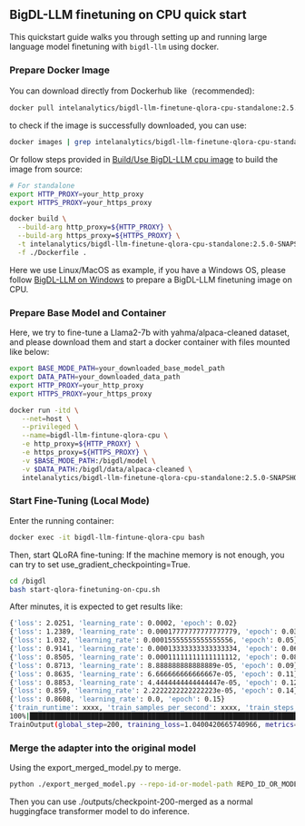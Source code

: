 ## BigDL-LLM finetuning on CPU quick start

This quickstart guide walks you through setting up and running large language model finetuning with `bigdl-llm` using docker. 

### Prepare Docker Image

You can download directly from Dockerhub like（recommended):

```bash
docker pull intelanalytics/bigdl-llm-finetune-qlora-cpu-standalone:2.5.0-SNAPSHOT
```
to check if the image is successfully downloaded, you can use:

```bash
docker images | grep intelanalytics/bigdl-llm-finetune-qlora-cpu-standalone
```

Or follow steps provided in [Build/Use BigDL-LLM cpu image](https://github.com/intel-analytics/BigDL/blob/main/docker/llm/README.md#docker-installation-guide-for-bigdl-llm-fine-tuning-on-cpu) to build the image from source:
```bash
# For standalone
export HTTP_PROXY=your_http_proxy
export HTTPS_PROXY=your_https_proxy

docker build \
  --build-arg http_proxy=${HTTP_PROXY} \
  --build-arg https_proxy=${HTTPS_PROXY} \
  -t intelanalytics/bigdl-llm-finetune-qlora-cpu-standalone:2.5.0-SNAPSHOT \
  -f ./Dockerfile .
```

Here we use Linux/MacOS as example, if you have a Windows OS, please follow [BigDL-LLM on Windows](https://github.com/intel-analytics/BigDL/blob/main/docker/llm/README.md#bigdl-llm-on-windows) to prepare a BigDL-LLM finetuning image on CPU.

### Prepare Base Model and Container
Here, we try to fine-tune a Llama2-7b with yahma/alpaca-cleaned dataset, and please download them and start a docker container with files mounted like below:
```bash
export BASE_MODE_PATH=your_downloaded_base_model_path
export DATA_PATH=your_downloaded_data_path
export HTTP_PROXY=your_http_proxy
export HTTPS_PROXY=your_https_proxy

docker run -itd \
   --net=host \
   --privileged \
   --name=bigdl-llm-fintune-qlora-cpu \
   -e http_proxy=${HTTP_PROXY} \
   -e https_proxy=${HTTPS_PROXY} \
   -v $BASE_MODE_PATH:/bigdl/model \
   -v $DATA_PATH:/bigdl/data/alpaca-cleaned \
   intelanalytics/bigdl-llm-finetune-qlora-cpu-standalone:2.5.0-SNAPSHOT
```

### Start Fine-Tuning (Local Mode)
Enter the running container:

```bash
docker exec -it bigdl-llm-fintune-qlora-cpu bash
```

Then, start QLoRA fine-tuning: If the machine memory is not enough, you can try to set use_gradient_checkpointing=True.

```bash
cd /bigdl
bash start-qlora-finetuning-on-cpu.sh
```

After minutes, it is expected to get results like:
```bash 
{'loss': 2.0251, 'learning_rate': 0.0002, 'epoch': 0.02}
{'loss': 1.2389, 'learning_rate': 0.00017777777777777779, 'epoch': 0.03}
{'loss': 1.032, 'learning_rate': 0.00015555555555555556, 'epoch': 0.05}
{'loss': 0.9141, 'learning_rate': 0.00013333333333333334, 'epoch': 0.06}
{'loss': 0.8505, 'learning_rate': 0.00011111111111111112, 'epoch': 0.08}
{'loss': 0.8713, 'learning_rate': 8.888888888888889e-05, 'epoch': 0.09}
{'loss': 0.8635, 'learning_rate': 6.666666666666667e-05, 'epoch': 0.11}
{'loss': 0.8853, 'learning_rate': 4.4444444444444447e-05, 'epoch': 0.12}
{'loss': 0.859, 'learning_rate': 2.2222222222222223e-05, 'epoch': 0.14}
{'loss': 0.8608, 'learning_rate': 0.0, 'epoch': 0.15}
{'train_runtime': xxxx, 'train_samples_per_second': xxxx, 'train_steps_per_second': xxxx, 'train_loss': 1.0400420665740966, 'epoch': 0.15}
100%|███████████████████████████████████████████████████████████████████████████████████| 200/200 [07:16<00:00,  2.18s/it]
TrainOutput(global_step=200, training_loss=1.0400420665740966, metrics={'train_runtime': xxxx, 'train_samples_per_second': xxxx, 'train_steps_per_second': xxxx, 'train_loss': 1.0400420665740966, 'epoch': 0.15})
```

### Merge the adapter into the original model
Using the export_merged_model.py to merge.
``` bash
python ./export_merged_model.py --repo-id-or-model-path REPO_ID_OR_MODEL_PATH --adapter_path ./outputs/checkpoint-200 --output_path ./outputs/checkpoint-200-merged
```
Then you can use ./outputs/checkpoint-200-merged as a normal huggingface transformer model to do inference.
